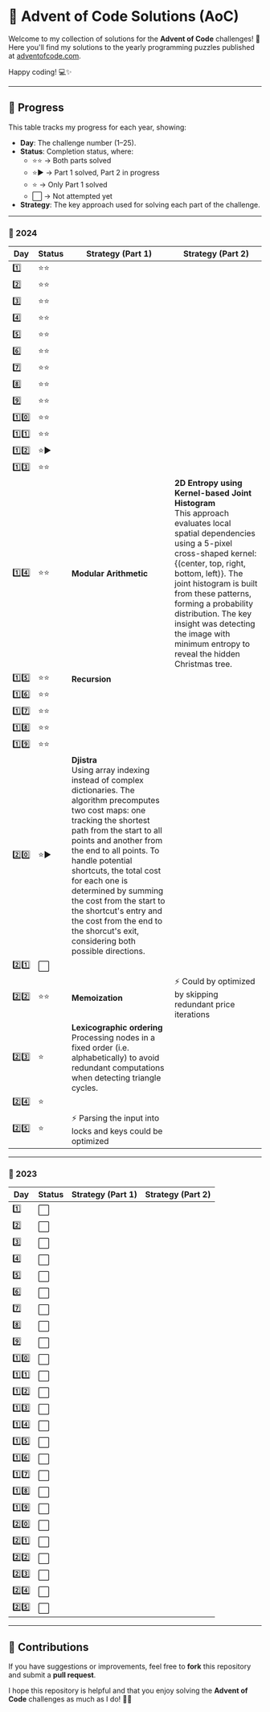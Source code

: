 
# 🎄 Advent of Code Solutions (AoC)

Welcome to my collection of solutions for the **Advent of Code** challenges! 🌟
Here you'll find my solutions to the yearly programming puzzles published at [adventofcode.com](https://adventofcode.com/).

Happy coding! 💻✨

---
## 🚀 Progress

This table tracks my progress for each year, showing:
- **Day**: The challenge number (1–25).
- **Status**: Completion status, where:
  - ⭐⭐ → Both parts solved
  - ⭐▶️ → Part 1 solved, Part 2 in progress
  - ⭐ → Only Part 1 solved
  - ⬜ → Not attempted yet
- **Strategy**: The key approach used for solving each part of the challenge.

---

### 📆 2024

| Day  | Status | Strategy (Part 1) | Strategy (Part 2) |
|------|--------|------------------|------------------|
| 1️⃣  | ⭐⭐ |  |  |
| 2️⃣  | ⭐⭐ |  |  |
| 3️⃣  | ⭐⭐ |  |  |
| 4️⃣  | ⭐⭐ |  |  |
| 5️⃣  | ⭐⭐ |  |  |
| 6️⃣  | ⭐⭐ |  |  |
| 7️⃣  | ⭐⭐ |  |  |
| 8️⃣  | ⭐⭐ |  |  |
| 9️⃣  | ⭐⭐ |  |  |
| 1️⃣0️⃣ | ⭐⭐ |  |  |
| 1️⃣1️⃣ | ⭐⭐ |  |  |
| 1️⃣2️⃣ | ⭐▶️ |  |  |
| 1️⃣3️⃣ | ⭐⭐ |  |  |
| 1️⃣4️⃣ | ⭐⭐ | **Modular Arithmetic** | **2D Entropy using Kernel-based Joint Histogram** <br> This approach evaluates local spatial dependencies using a 5-pixel cross-shaped kernel: {(center, top, right, bottom, left)}. The joint histogram is built from these patterns, forming a probability distribution. The key insight was detecting the image with minimum entropy to reveal the hidden Christmas tree. |
| 1️⃣5️⃣ | ⭐⭐ | **Recursion** |  |
| 1️⃣6️⃣ | ⭐⭐ |  |  |
| 1️⃣7️⃣ | ⭐⭐ |  |  |
| 1️⃣8️⃣ | ⭐⭐ |  |  |
| 1️⃣9️⃣ | ⭐⭐ |  |  |
| 2️⃣0️⃣ | ⭐▶️| **Djistra** <br> Using array indexing instead of complex dictionaries. The algorithm precomputes two cost maps: one tracking the shortest path from the start to all points and another from the end to all points. To handle potential shortcuts, the total cost for each one is determined by summing the cost from the start to the shortcut's entry and the cost from the end to the shorcut's exit, considering both possible directions.|  |
| 2️⃣1️⃣ | ⬜ |  |  |
| 2️⃣2️⃣ | ⭐⭐ | **Memoization** | ⚡ Could by optimized by skipping redundant price iterations |
| 2️⃣3️⃣ | ⭐ | **Lexicographic ordering** <br> Processing nodes in a fixed order (i.e. alphabetically) to avoid redundant computations when detecting triangle cycles. |  |
| 2️⃣4️⃣ | ⭐ |  |  |
| 2️⃣5️⃣ | ⭐ | ⚡ Parsing the input into locks and keys could be optimized |  |

---

### 📆 2023

| Day  | Status | Strategy (Part 1) | Strategy (Part 2) |
|------|--------|------------------|------------------|
| 1️⃣  | ⬜ |  |  |
| 2️⃣  | ⬜ |  |  |
| 3️⃣  | ⬜ |  |  |
| 4️⃣  | ⬜ |  |  |
| 5️⃣  | ⬜ |  |  |
| 6️⃣  | ⬜ |  |  |
| 7️⃣  | ⬜ |  |  |
| 8️⃣  | ⬜ |  |  |
| 9️⃣  | ⬜ |  |  |
| 1️⃣0️⃣  | ⬜ |  |  |
| 1️⃣1️⃣ | ⬜ |  |  |
| 1️⃣2️⃣ | ⬜ |  |  |
| 1️⃣3️⃣ | ⬜ |  |  |
| 1️⃣4️⃣ | ⬜ |  |  |
| 1️⃣5️⃣ | ⬜ |  |  |
| 1️⃣6️⃣ | ⬜ |  |  |
| 1️⃣7️⃣ | ⬜ |  |  |
| 1️⃣8️⃣ | ⬜ |  |  |
| 1️⃣9️⃣ | ⬜ |  |  |
| 2️⃣0️⃣ | ⬜ |  |  |
| 2️⃣1️⃣ | ⬜ |  |  |
| 2️⃣2️⃣ | ⬜ |  |  |
| 2️⃣3️⃣ | ⬜ |  |  |
| 2️⃣4️⃣ | ⬜ |  |  |
| 2️⃣5️⃣ | ⬜ |  |  |

---

## 🎯 Contributions

If you have suggestions or improvements, feel free to **fork** this repository and submit a **pull request**.

I hope this repository is helpful and that you enjoy solving the **Advent of Code** challenges as much as I do! 🚀🎄
